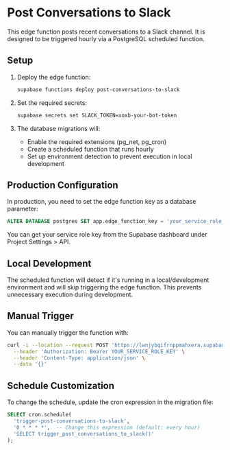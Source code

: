 # Post Conversations to Slack

This edge function posts recent conversations to a Slack channel. It is designed to be triggered hourly via a PostgreSQL scheduled function.

## Setup

1. Deploy the edge function:

    ```bash
    supabase functions deploy post-conversations-to-slack
    ```

2. Set the required secrets:

    ```bash
    supabase secrets set SLACK_TOKEN=xoxb-your-bot-token
    ```

3. The database migrations will:
    - Enable the required extensions (pg_net, pg_cron)
    - Create a scheduled function that runs hourly
    - Set up environment detection to prevent execution in local development

## Production Configuration

In production, you need to set the edge function key as a database parameter:

```sql
ALTER DATABASE postgres SET app.edge_function_key = 'your_service_role_key_here';
```

You can get your service role key from the Supabase dashboard under Project Settings > API.

## Local Development

The scheduled function will detect if it's running in a local/development environment and will skip triggering the edge function. This prevents unnecessary execution during development.

## Manual Trigger

You can manually trigger the function with:

```bash
curl -i --location --request POST 'https://lwnjybqifrnppmahxera.supabase.co/functions/v1/post-conversations-to-slack' \
  --header 'Authorization: Bearer YOUR_SERVICE_ROLE_KEY' \
  --header 'Content-Type: application/json' \
  --data '{}'
```

## Schedule Customization

To change the schedule, update the cron expression in the migration file:

```sql
SELECT cron.schedule(
  'trigger-post-conversations-to-slack',
  '0 * * * *',  -- Change this expression (default: every hour)
  'SELECT trigger_post_conversations_to_slack()'
);
```
